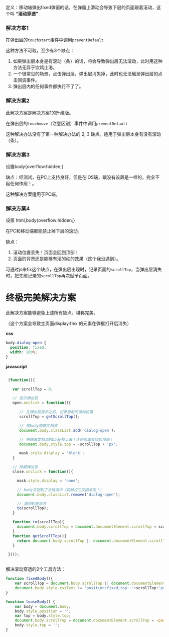 定义：移动端弹出fixed弹窗的话，在弹窗上滑动会导致下层的页面跟着滚动，这个叫 **“滚动穿透”**

### 解决方案1

在弹出层的`touchstart`事件中调用`preventDefault`

这种方法不可取，至少有3个缺点：

 1. 如果弹出层本身是有滚动（条）的话，将会导致弹出层无法滚动，此时用这种方法无异于饮鸩止渴。
 2. 一个很常见的场景，点击弹出层，弹出层消失掉，此时也无法触发弹出层的点击回调事件。
 3. 弹出层内的任何事件都执行不了了。

### 解决方案2

此解决方案是解决方案1的升级版。

在弹出层的`touchmove`（注意区别）事件中调用`preventDefault`

这种解决办法没有了第一种解决办法的 2, 3 缺点。适用于弹出层本身有没有滚动（条）。

### 解决方案3

 设置body{overflow:hidden;}

 缺点：经测试，在PC上支持良好，但是在IOS端，跟没有设置是一样的，完全不起任何作用！。

 这种解决方案适用于PC端。

### 解决方案4

 设置 html,body{overflow:hidden;}

 在PC和移动端都能禁止掉下层的滚动。

 缺点：

   1. 滚动位置丢失！页面会回到顶部！
   2. 页面的背景还是能够有滚的动的效果（这个我没遇到）。

 可通过js来fix这个缺点，在弹出层出现时，记录页面的`scrollTop`，当弹出层消失时，把先前记录的`scrollTop`再次赋予页面。

# 终极完美解决方案

 此解决方案能够避免上述所有缺点。堪称完美。

（这个方案会导致主页面display:flex 的元素在弹框打开后消失）

**css**

```css
body.dialog-open {
  position: fixed;
  width: 100%;
}
```

**javascript**

```javascript

 (function(){

   var scrollTop = 0;

   // 显示弹出层
   open.onclick = function(){

      // 在弹出层显示之前，记录当前的滚动位置
      scrollTop = getScrollTop();

      // 使body脱离文档流
      document.body.classList.add('dialog-open');

      // 把脱离文档流的body拉上去！否则页面会回到顶部！
      document.body.style.top = -scrollTop + 'px';

      mask.style.display = 'block';
   }

   // 隐藏弹出层
   close.onclick = function(){

     mask.style.display = 'none';

     // body又回到了文档流中（我胡汉三又回来啦！）
     document.body.classList.remove('dialog-open');

     // 滚回到老地方
     to(scrollTop);
   }

   function to(scrollTop){
     document.body.scrollTop = document.documentElement.scrollTop = scrollTop;
   }
   function getScrollTop(){
     return document.body.scrollTop || document.documentElement.scrollTop;
   }

 }());



```

解决滚动穿透的2个工具方法：

```javascript
function fixedBody(){
    var scrollTop = document.body.scrollTop || document.documentElement.scrollTop;
    document.body.style.cssText += 'position:fixed;top:-'+scrollTop+'px;';
}

function looseBody() {
    var body = document.body;
    body.style.position = '';
    var top = body.style.top;
    document.body.scrollTop = document.documentElement.scrollTop = -parseInt(top);
    body.style.top = '';
}
```
